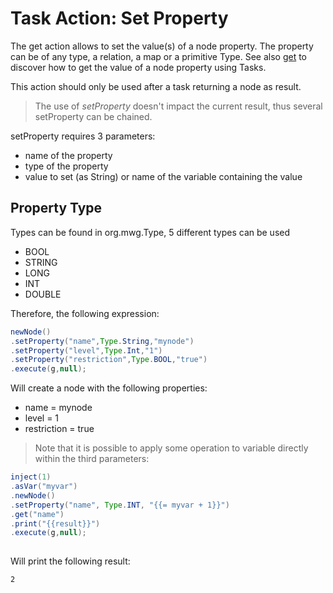 # Task Action: Set Property

The get action allows to set the value(s) of a node property. The property can be of any type, a relation, a map or a primitive Type.
See also [get](get.md) to discover how to get the value of a node property using Tasks.

This action should only be used after a task returning a node as result.

> The use of *setProperty* doesn't impact the current result, thus several setProperty can be chained.

setProperty requires 3 parameters:

* name of the property 
* type of the property
* value to set (as String) or name of the variable containing the value

## Property Type

Types can be found in org.mwg.Type,
5 different types can be used

* BOOL
* STRING
* LONG
* INT
* DOUBLE


Therefore, the following expression:

```java
newNode()
.setProperty("name",Type.String,"mynode")
.setProperty("level",Type.Int,"1")
.setProperty("restriction",Type.BOOL,"true")
.execute(g,null);
```

Will create a node with the following properties:

* name = mynode
* level = 1
* restriction = true


> Note that it is possible to apply some operation to variable directly within the third parameters:

```java
inject(1)
.asVar("myvar")
.newNode()
.setProperty("name", Type.INT, "{{= myvar + 1}}")
.get("name")
.print("{{result}}")
.execute(g,null);
                  
```

Will print the following result:

```
2
```


